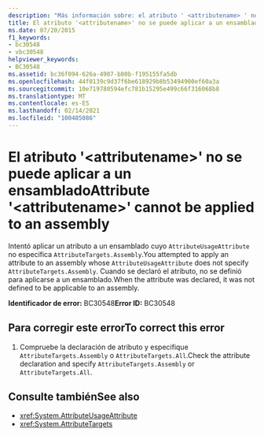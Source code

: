 ```yaml
---
description: "Más información sobre: el atributo ' <attributename> ' no se puede aplicar a un ensamblado"
title: El atributo '<attributename>' no se puede aplicar a un ensamblado
ms.date: 07/20/2015
f1_keywords:
- bc30548
- vbc30548
helpviewer_keywords:
- BC30548
ms.assetid: bc36f094-626a-4907-b80b-f195155fa5db
ms.openlocfilehash: 44f0139c9d37f6be618929b8b53494900ef60a3a
ms.sourcegitcommit: 10e719780594efc781b15295e499c66f316068b8
ms.translationtype: MT
ms.contentlocale: es-ES
ms.lasthandoff: 02/14/2021
ms.locfileid: "100485086"
---
```

# <a name="attribute-attributename-cannot-be-applied-to-an-assembly"></a><span data-ttu-id="17960-103">El atributo '\<attributename>' no se puede aplicar a un ensamblado</span><span class="sxs-lookup"><span data-stu-id="17960-103">Attribute '\<attributename>' cannot be applied to an assembly</span></span>

<span data-ttu-id="17960-104">Intentó aplicar un atributo a un ensamblado cuyo `AttributeUsageAttribute` no especifica `AttributeTargets.Assembly`.</span><span class="sxs-lookup"><span data-stu-id="17960-104">You attempted to apply an attribute to an assembly whose `AttributeUsageAttribute` does not specify `AttributeTargets.Assembly`.</span></span> <span data-ttu-id="17960-105">Cuando se declaró el atributo, no se definió para aplicarse a un ensamblado.</span><span class="sxs-lookup"><span data-stu-id="17960-105">When the attribute was declared, it was not defined to be applicable to an assembly.</span></span>  
  
 <span data-ttu-id="17960-106">**Identificador de error:** BC30548</span><span class="sxs-lookup"><span data-stu-id="17960-106">**Error ID:** BC30548</span></span>  
  
## <a name="to-correct-this-error"></a><span data-ttu-id="17960-107">Para corregir este error</span><span class="sxs-lookup"><span data-stu-id="17960-107">To correct this error</span></span>  
  
1. <span data-ttu-id="17960-108">Compruebe la declaración de atributo y especifique `AttributeTargets.Assembly` o `AttributeTargets.All`.</span><span class="sxs-lookup"><span data-stu-id="17960-108">Check the attribute declaration and specify `AttributeTargets.Assembly` or `AttributeTargets.All`.</span></span>  
  
## <a name="see-also"></a><span data-ttu-id="17960-109">Consulte también</span><span class="sxs-lookup"><span data-stu-id="17960-109">See also</span></span>

- <xref:System.AttributeUsageAttribute>
- <xref:System.AttributeTargets>
